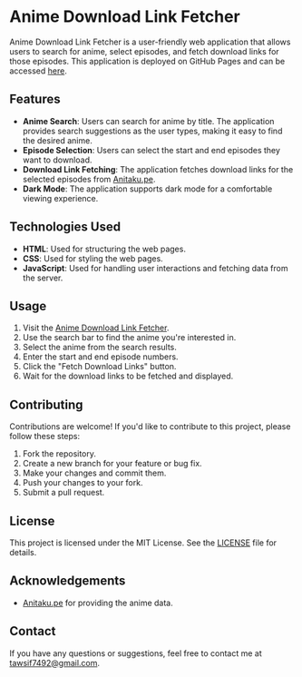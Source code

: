 # Anime Download Link Fetcher

Anime Download Link Fetcher is a user-friendly web application that allows users to search for anime, select episodes, and fetch download links for those episodes. This application is deployed on GitHub Pages and can be accessed [here](https://abrar-wadud.github.io/anime-downloader/).

## Features

- **Anime Search**: Users can search for anime by title. The application provides search suggestions as the user types, making it easy to find the desired anime.
- **Episode Selection**: Users can select the start and end episodes they want to download.
- **Download Link Fetching**: The application fetches download links for the selected episodes from [Anitaku.pe](https://anitaku.pe/).
- **Dark Mode**: The application supports dark mode for a comfortable viewing experience.

## Technologies Used

- **HTML**: Used for structuring the web pages.
- **CSS**: Used for styling the web pages.
- **JavaScript**: Used for handling user interactions and fetching data from the server.

## Usage

1. Visit the [Anime Download Link Fetcher](https://abrar-wadud.github.io/anime-downloader/).
2. Use the search bar to find the anime you're interested in.
3. Select the anime from the search results.
4. Enter the start and end episode numbers.
5. Click the "Fetch Download Links" button.
6. Wait for the download links to be fetched and displayed.

## Contributing

Contributions are welcome! If you'd like to contribute to this project, please follow these steps:

1. Fork the repository.
2. Create a new branch for your feature or bug fix.
3. Make your changes and commit them.
4. Push your changes to your fork.
5. Submit a pull request.

## License

This project is licensed under the MIT License. See the [LICENSE](LICENSE) file for details.

## Acknowledgements

- [Anitaku.pe](https://anitaku.pe/) for providing the anime data.

## Contact

If you have any questions or suggestions, feel free to contact me at [tawsif7492@gmail.com](mailto:tawsif7492@gmail.com).
